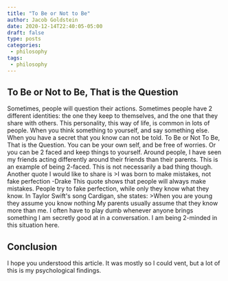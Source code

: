 ```yaml
---
title: "To Be or Not to Be"
author: Jacob Goldstein
date: 2020-12-14T22:40:05-05:00
draft: false
type: posts
categories:
 - philosophy
tags:
 - philosophy
---
```


## To Be or Not to Be, That is the Question

Sometimes, people will question their actions. Sometimes people have 2 different identities: the one they keep to themselves, and the one that they share with others. This personality, this way of life, is common in lots of people. When you think something to yourself, and say something else. When you have a secret that you know can not be told. To Be or Not To Be, That is the Question. You can be your own self, and be free of worries. Or you can be 2 faced and keep things to yourself. Around people, I have seen my friends acting differently around their friends than their parents. This is an example of being 2-faced. This is not necessarily a bad thing though. Another quote I would like to share is >I was born to make mistakes, not fake perfection -Drake
This quote shows that people will always make mistakes. People try to fake perfection, while only they know what they know. In Taylor Swift's song Cardigan, she states: >When you are young they assume you know nothing
My parents usually assume that they know more than me. I often have to play dumb whenever anyone brings something I am secretly good at in a conversation. I am being 2-minded in this situation here.

## Conclusion

I hope you understood this article. It was mostly so I could vent, but a lot of this is my psychological findings.
